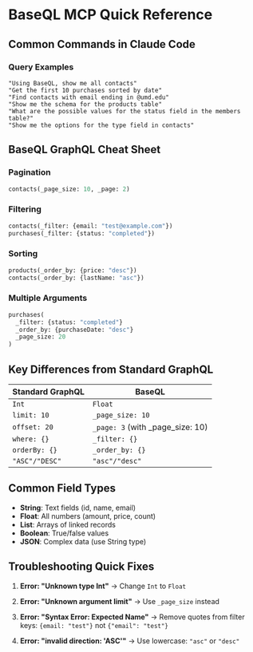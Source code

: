 # BaseQL MCP Quick Reference

## Common Commands in Claude Code

### Query Examples
```
"Using BaseQL, show me all contacts"
"Get the first 10 purchases sorted by date"
"Find contacts with email ending in @umd.edu"
"Show me the schema for the products table"
"What are the possible values for the status field in the members table?"
"Show me the options for the type field in contacts"
```

## BaseQL GraphQL Cheat Sheet

### Pagination
```graphql
contacts(_page_size: 10, _page: 2)
```

### Filtering
```graphql
contacts(_filter: {email: "test@example.com"})
purchases(_filter: {status: "completed"})
```

### Sorting
```graphql
products(_order_by: {price: "desc"})
contacts(_order_by: {lastName: "asc"})
```

### Multiple Arguments
```graphql
purchases(
  _filter: {status: "completed"}
  _order_by: {purchaseDate: "desc"}
  _page_size: 20
)
```

## Key Differences from Standard GraphQL

| Standard GraphQL | BaseQL |
|-----------------|---------|
| `Int` | `Float` |
| `limit: 10` | `_page_size: 10` |
| `offset: 20` | `_page: 3` (with _page_size: 10) |
| `where: {}` | `_filter: {}` |
| `orderBy: {}` | `_order_by: {}` |
| `"ASC"/"DESC"` | `"asc"/"desc"` |

## Common Field Types

- **String**: Text fields (id, name, email)
- **Float**: All numbers (amount, price, count)
- **List**: Arrays of linked records
- **Boolean**: True/false values
- **JSON**: Complex data (use String type)

## Troubleshooting Quick Fixes

1. **Error: "Unknown type Int"**
   → Change `Int` to `Float`

2. **Error: "Unknown argument limit"**
   → Use `_page_size` instead

3. **Error: "Syntax Error: Expected Name"**
   → Remove quotes from filter keys: `{email: "test"}` not `{"email": "test"}`

4. **Error: "invalid direction: 'ASC'"**
   → Use lowercase: `"asc"` or `"desc"`